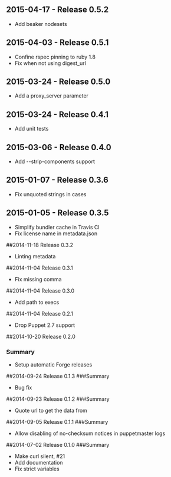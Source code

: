 ## 2015-04-17 - Release 0.5.2

- Add beaker nodesets

## 2015-04-03 - Release 0.5.1

- Confine rspec pinning to ruby 1.8
- Fix when not using digest_url

## 2015-03-24 - Release 0.5.0

- Add a proxy_server parameter

## 2015-03-24 - Release 0.4.1

- Add unit tests

## 2015-03-06 - Release 0.4.0

- Add --strip-components support

## 2015-01-07 - Release 0.3.6

- Fix unquoted strings in cases

## 2015-01-05 - Release 0.3.5

- Simplify bundler cache in Travis CI
- Fix license name in metadata.json

##2014-11-18 Release 0.3.2
- Linting metadata

##2014-11-04 Release 0.3.1
- Fix missing comma

##2014-11-04 Release 0.3.0
- Add path to execs

##2014-11-04 Release 0.2.1
- Drop Puppet 2.7 support

##2014-10-20 Release 0.2.0
### Summary
- Setup automatic Forge releases

##2014-09-24 Release 0.1.3
###Summary
- Bug fix

##2014-09-23 Release 0.1.2
###Summary
- Quote url to get the data from

##2014-09-05 Release 0.1.1
###Summary
- Allow disabling of no-checksum notices in puppetmaster logs

##2014-07-02 Release 0.1.0
###Summary
- Make curl silent, #21
- Add documentation
- Fix strict variables
